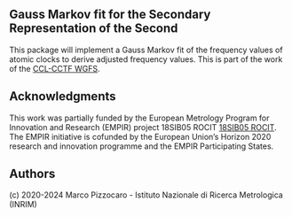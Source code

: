 ## Gauss Markov fit for the Secondary Representation of the Second

This package will implement a Gauss Markov fit of the frequency values of atomic clocks to derive adjusted frequency values.
This is part of the work of the [CCL-CCTF WGFS](https://www.bipm.org/en/committees/cc/cctf/wg/ccl-cctf-wgfs).


## Acknowledgments
This work was partially funded by the European Metrology Program for Innovation and Research (EMPIR) project 18SIB05 ROCIT [18SIB05 ROCIT](http://empir.npl.co.uk/rocit/).
The EMPIR initiative is cofunded by the European Union’s Horizon 2020 research and innovation programme and the EMPIR Participating States.


## Authors

(c) 2020-2024 Marco Pizzocaro - Istituto Nazionale di Ricerca Metrologica (INRIM)

